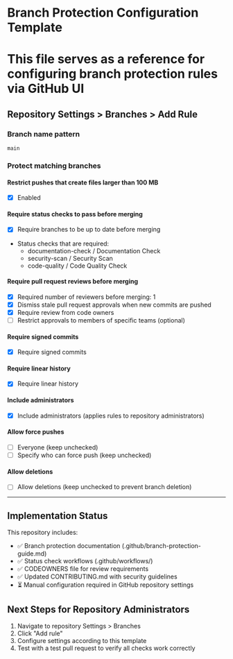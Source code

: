 # Branch Protection Configuration Template
# This file serves as a reference for configuring branch protection rules via GitHub UI

## Repository Settings > Branches > Add Rule

### Branch name pattern
```
main
```

### Protect matching branches

#### Restrict pushes that create files larger than 100 MB
- [x] Enabled

#### Require status checks to pass before merging
- [x] Require branches to be up to date before merging
- Status checks that are required:
  - documentation-check / Documentation Check
  - security-scan / Security Scan  
  - code-quality / Code Quality Check

#### Require pull request reviews before merging
- [x] Required number of reviewers before merging: 1
- [x] Dismiss stale pull request approvals when new commits are pushed
- [x] Require review from code owners
- [ ] Restrict approvals to members of specific teams (optional)

#### Require signed commits
- [x] Require signed commits

#### Require linear history
- [x] Require linear history

#### Include administrators
- [x] Include administrators (applies rules to repository administrators)

#### Allow force pushes
- [ ] Everyone (keep unchecked)
- [ ] Specify who can force push (keep unchecked)

#### Allow deletions
- [ ] Allow deletions (keep unchecked to prevent branch deletion)

---

## Implementation Status
This repository includes:
- ✅ Branch protection documentation (.github/branch-protection-guide.md)
- ✅ Status check workflows (.github/workflows/)
- ✅ CODEOWNERS file for review requirements
- ✅ Updated CONTRIBUTING.md with security guidelines
- ⏳ Manual configuration required in GitHub repository settings

## Next Steps for Repository Administrators
1. Navigate to repository Settings > Branches
2. Click "Add rule"  
3. Configure settings according to this template
4. Test with a test pull request to verify all checks work correctly
